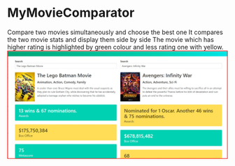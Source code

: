 # MyMovieComparator
Compare two movies simultaneously and choose the best one
It compares the two movie stats
and display them side by side
The movie which has higher rating is highlighted by green colour and less rating one with yellow.
![](ss.jpg)
